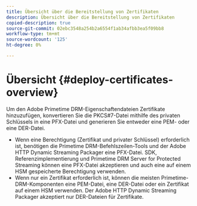 ```yaml
---
title: Übersicht über die Bereitstellung von Zertifikaten
description: Übersicht über die Bereitstellung von Zertifikaten
copied-description: true
source-git-commit: 02ebc3548a254b2a6554f1ab34afbb3ea5f09bb8
workflow-type: tm+mt
source-wordcount: '125'
ht-degree: 0%

---
```


# Übersicht {#deploy-certificates-overview}

Um den Adobe Primetime DRM-Eigenschaftendateien Zertifikate hinzuzufügen, konvertieren Sie die PKCS#7-Datei mithilfe des privaten Schlüssels in eine PFX-Datei und generieren Sie entweder eine PEM- oder eine DER-Datei.

* Wenn eine Berechtigung (Zertifikat und privater Schlüssel) erforderlich ist, benötigen die Primetime DRM-Befehlszeilen-Tools und der Adobe HTTP Dynamic Streaming Packager eine PFX-Datei. SDK, Referenzimplementierung und Primetime DRM Server for Protected Streaming können eine PFX-Datei akzeptieren und auch eine auf einem HSM gespeicherte Berechtigung verwenden.
* Wenn nur ein Zertifikat erforderlich ist, können die meisten Primetime-DRM-Komponenten eine PEM-Datei, eine DER-Datei oder ein Zertifikat auf einem HSM verwenden. Der Adobe HTTP Dynamic Streaming Packager akzeptiert nur DER-Dateien für Zertifikate.
